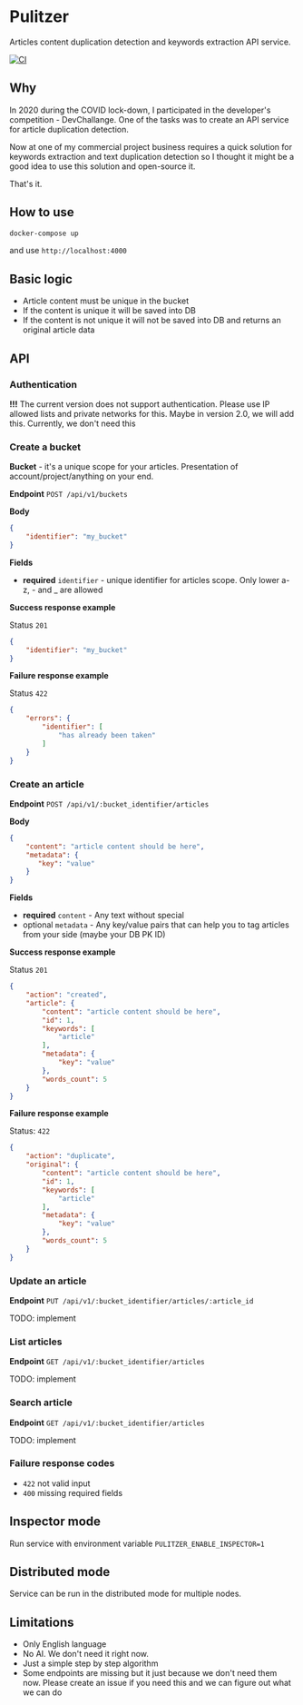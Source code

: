 # Pulitzer
Articles content duplication detection and keywords extraction API service.

[![CI](https://github.com/sveredyuk/pulitzer/actions/workflows/ci.yml/badge.svg?branch=main)](https://github.com/sveredyuk/pulitzer/actions/workflows/ci.yml)

## Why
In 2020 during the COVID lock-down, I participated in the developer's competition - DevChallange. One of the tasks was to create an API service for article duplication detection.

Now at one of my commercial project business requires a quick solution for keywords extraction and text duplication detection so I thought it might be a good idea to use this solution and open-source it.

That's it.

## How to use
```sh
docker-compose up
```
and use `http://localhost:4000`

## Basic logic
- Article content must be unique in the bucket
- If the content is unique it will be saved into DB
- If the content is not unique it will not be saved into DB and returns an original article data

## API

### Authentication
**!!!**
The current version does not support authentication.
Please use IP allowed lists and private networks for this.
Maybe in version 2.0, we will add this. Currently, we don't need this

### Create a bucket
**Bucket** - it's a unique scope for your articles. Presentation of account/project/anything on your end.

**Endpoint** `POST /api/v1/buckets`

**Body**
```json
{
    "identifier": "my_bucket"
}
```

**Fields**
- **required** `identifier` - unique identifier for articles scope. Only lower a-z, - and _ are allowed

**Success response example**

Status `201`
```json
{
    "identifier": "my_bucket"
}
```

**Failure response example**

Status `422`
```json
{
    "errors": {
        "identifier": [
            "has already been taken"
        ]
    }
}
```

### Create an article
**Endpoint** `POST /api/v1/:bucket_identifier/articles`

**Body**
```json
{
    "content": "article content should be here",
    "metadata": {
       "key": "value"
    }
}
```

**Fields**
- **required** `content` - Any text without special
- optional `metadata` - Any key/value pairs that can help you to tag articles from your side (maybe your DB PK ID)

**Success response example**

Status `201`
```json
{
    "action": "created",
    "article": {
        "content": "article content should be here",
        "id": 1,
        "keywords": [
            "article"
        ],
        "metadata": {
            "key": "value"
        },
        "words_count": 5
    }
}
```

**Failure response example**

Status: `422`
```json
{
    "action": "duplicate",
    "original": {
        "content": "article content should be here",
        "id": 1,
        "keywords": [
            "article"
        ],
        "metadata": {
            "key": "value"
        },
        "words_count": 5
    }
}
```
### Update an article
**Endpoint** `PUT /api/v1/:bucket_identifier/articles/:article_id`

TODO: implement

### List articles
**Endpoint** `GET /api/v1/:bucket_identifier/articles`

TODO: implement

### Search article
**Endpoint** `GET /api/v1/:bucket_identifier/articles`

TODO: implement

### Failure response codes
- `422` not valid input
- `400` missing required fields

## Inspector mode
Run service with environment variable `PULITZER_ENABLE_INSPECTOR=1`

## Distributed mode
Service can be run in the distributed mode for multiple nodes.

## Limitations
- Only English language
- No AI. We don't need it right now.
- Just a simple step by step algorithm
- Some endpoints are missing but it just because we don't need them now. Please create an issue if you need this and we can figure out what we can do
